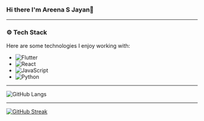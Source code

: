 ### Hi there I'm Areena S Jayan👋
---------------------------------------------------------------------------------------------------------------------------------------------------------------------------------------------

### ⚙️ Tech Stack
Here are some technologies I enjoy working with:

- ![Flutter](https://img.shields.io/badge/-Flutter-05122A?style=flat&logoColor=blue&logo=Flutter)
- ![React](https://img.shields.io/badge/-React-05122A?style=flat&logo=React)
- ![JavaScript](https://img.shields.io/badge/-JavaScript-05122A?style=flat&logo=JavaScript)
- ![Python](https://img.shields.io/badge/-Python-05122A?style=flat&logo=Python)
 
---------------------------------------------------------------------------------------------------------------------------------------------------------------------------------------------  

![GitHub Langs](https://github-readme-stats.vercel.app/api/top-langs/?username=areenasjayan333&layout=compact&theme=blue-green)

---------------------------------------------------------------------------------------------------------------------------------------------------------------------------------------------

[![GitHub Streak](https://github-readme-streak-stats.herokuapp.com?user=areenasjayan333&theme=blueberry&date_format=M%20j%5B%2C%20Y%5D)](https://git.io/streak-stats)
